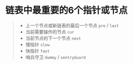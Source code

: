 # 链表中最重要的6个指针或节点

> - 上一个节点或新链表的最后一个节点 `pre` / `last`
> - 当前需要操作的节点 `cur`
> - 当前节点的下一个节点 `next`
> - 慢指针 `slow`
> - 快指针 `fast`
> - 哨兵守卫 `dummy` / `sentryGuard`
